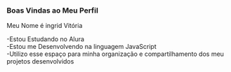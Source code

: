 ### Boas Vindas ao Meu Perfil 

Meu Nome é ingrid Vitória 

-Estou Estudando no Alura  
-Estou me Desenvolvendo na linguagem JavaScript  
-Utilizo esse espaço para minha organização e compartilhamento dos meu projetos desenvolvidos
